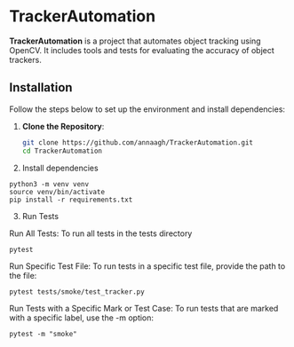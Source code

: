 # TrackerAutomation

**TrackerAutomation** is a project that automates object tracking using OpenCV. It includes tools and tests for evaluating the accuracy of object trackers.


## Installation

Follow the steps below to set up the environment and install dependencies:

1. **Clone the Repository**:
   ```bash
   git clone https://github.com/annaagh/TrackerAutomation.git
   cd TrackerAutomation

2. Install dependencies
```
python3 -m venv venv
source venv/bin/activate
pip install -r requirements.txt
```
3. Run Tests

Run All Tests: To run all tests in the tests directory
```
pytest
```
Run Specific Test File: To run tests in a specific test file, provide the path to the file:
```
pytest tests/smoke/test_tracker.py
```

Run Tests with a Specific Mark or Test Case: To run tests that are marked with a specific label, use the -m option:
```
pytest -m "smoke"
```
